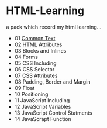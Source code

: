 # HTML-Learning
a pack which record my html learning...
- 01 [Common Text](/01-common-text.html)
- 02 HTML Attributes
- 03 Blocks and Inlines
- 04 Forms
- 05 CSS Including
- 06 CSS Selector
- 07 CSS Attributes
- 08 Padding, Border and Margin
- 09 Float
- 10 Positioning
- 11 JavaScript Including
- 12 JavaScript Variables
- 13 JavaScript Control Statments
- 14 JavaScrapt Function
